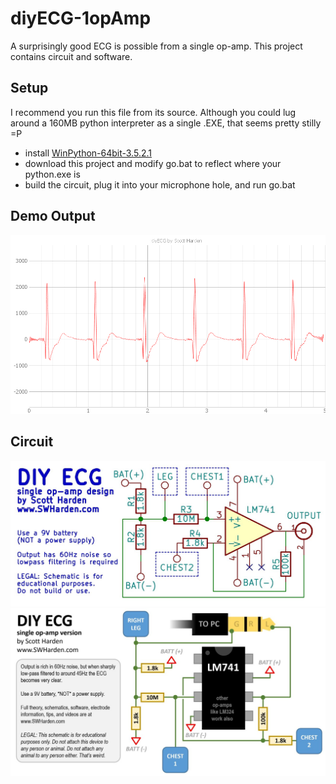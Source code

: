 # diyECG-1opAmp
A surprisingly good ECG is possible from a single op-amp. This project contains circuit and software.

## Setup
I recommend you run this file from its source. Although you could lug around a 160MB python interpreter as a single .EXE, that seems pretty stilly =P

* install [WinPython-64bit-3.5.2.1](https://sourceforge.net/projects/winpython/files/)
* download this project and modify go.bat to reflect where your python.exe is
* build the circuit, plug it into your microphone hole, and run go.bat

## Demo Output
![demo](software/demo.png)

## Circuit
![demo](circuit/circuit.jpg)
![demo](circuit/design.jpg)
